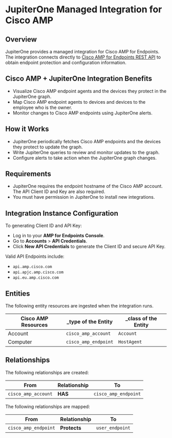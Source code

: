 # JupiterOne Managed Integration for Cisco AMP

## Overview

JupiterOne provides a managed integration for Cisco AMP for Endpoints. The
integration connects directly to [Cisco AMP for Endpoints REST API][1] to obtain
endpoint protection and configuration information.

## Cisco AMP + JupiterOne Integration Benefits

- Visualize Cisco AMP endpoint agents and the devices they protect in the
  JupiterOne graph.
- Map Cisco AMP endpoint agents to devices and devices to the employee who is
  the owner.  
- Monitor changes to Cisco AMP endpoints using JupiterOne alerts.

## How it Works

- JupiterOne periodically fetches Cisco AMP endpoints and the devices they protect to update the graph.
- Write JupiterOne queries to review and monitor updates to the graph.
- Configure alerts to take action when the JupiterOne graph changes.

## Requirements

- JupiterOne requires the endpoint hostname of the Cisco AMP account. 
The API Client ID and Key are also required.
- You must have permission in JupiterOne to install new integrations.

## Integration Instance Configuration 

To generating Client ID and API Key:

- Log in to your **AMP for Endpoints Console**.
- Go to **Accounts** > **API Credentials**.
- Click **New API Credentials** to generate the Client ID and secure API Key.

Valid API Endpoints include:

- `api.amp.cisco.com`
- `api.apjc.amp.cisco.com`
- `api.eu.amp.cisco.com`

## Entities

The following entity resources are ingested when the integration runs.

| Cisco AMP Resources | \_type of the Entity | \_class of the Entity |
| ------------------- | -------------------- | --------------------- |
| Account             | `cisco_amp_account`  | `Account`             |
| Computer            | `cisco_amp_endpoint` | `HostAgent`           |

## Relationships

The following relationships are created:

| From                | Relationship | To                   |
| ------------------- | ------------ | -------------------- |
| `cisco_amp_account` | **HAS**      | `cisco_amp_endpoint` |

The following relationships are mapped:

| From                 | Relationship | To              |
| -------------------- | ------------ | --------------- |
| `cisco_amp_endpoint` | **Protects** | `user_endpoint` |

[1]: https://api-docs.amp.cisco.com/
